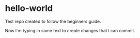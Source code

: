 hello-world
===========

Test repo created to follow the beginners guide.

Now I'm typing in some text to create changes that I can commit.
